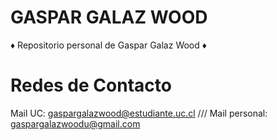 # GASPAR GALAZ WOOD

♦ Repositorio personal de Gaspar Galaz Wood ♦
# Redes de Contacto
Mail UC: gaspargalazwood@estudiante.uc.cl ///
Mail personal: gaspargalazwoodu@gmail.com
